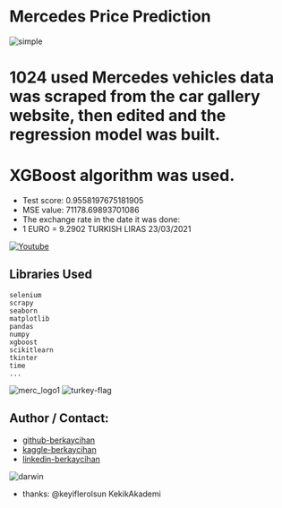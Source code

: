 # Mercedes Price Prediction

![simple](https://user-images.githubusercontent.com/39379330/113019812-a8e49880-918a-11eb-8ebf-ac127640893b.gif)

# 1024 used Mercedes vehicles data was scraped from the car gallery website, then edited and the regression model was built.
# XGBoost algorithm was used.
- Test score: 0.9558197675181905
- MSE value: 71178.69893701086
- The exchange rate in the date it was done:
- 1 EURO = 9.2902 TURKISH LIRAS 23/03/2021

[<img alt="Youtube" src="https://img.shields.io/badge/Youtube%20-%23FF0000.svg?&style=for-the-badge&logo=YouTube&logoColor=white"/>](https://www.youtube.com/watch?v=mmT4Vb8OoZ0)
## Libraries Used
    selenium
    scrapy
    seaborn
    matplotlib
    pandas
    numpy
    xgboost
    scikitlearn
    tkinter
    time
    ...
    
![merc_logo1](https://user-images.githubusercontent.com/39379330/113028402-e6015880-9193-11eb-81fa-a51667595952.gif)
![turkey-flag](https://user-images.githubusercontent.com/39379330/113028505-04ffea80-9194-11eb-996a-1a891ffbf090.gif)

## Author / Contact:
- [github-berkaycihan](https://github.com/berkaycihan)
- [kaggle-berkaycihan](https://kaggle.com/berkaycihan)
- [linkedin-berkaycihan](https://linkedin.com/in/berkaycihan)


![darwin](https://user-images.githubusercontent.com/39379330/113026769-147e3400-9192-11eb-8d04-ccc503ad3769.gif)
- thanks: @keyiflerolsun KekikAkademi
